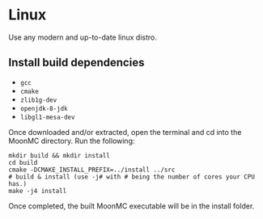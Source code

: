 # Linux

Use any modern and up-to-date linux distro.

## Install build dependencies
* `gcc`
* `cmake`
* `zlib1g-dev`
* `openjdk-8-jdk`
* `libgl1-mesa-dev`

Once downloaded and/or extracted, open the terminal and cd into the MoonMC directory.
Run the following:
```
mkdir build && mkdir install
cd build
cmake -DCMAKE_INSTALL_PREFIX=../install ../src
# build & install (use -j# with # being the number of cores your CPU has.)
make -j4 install
```

Once completed, the built MoonMC executable will be in the install folder.
